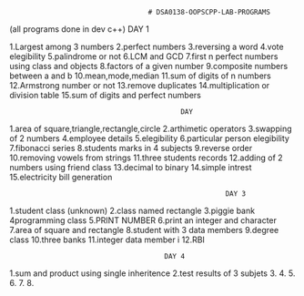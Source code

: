                                       # DSA0138-OOPSCPP-LAB-PROGRAMS
(all programs done in dev c++)
                                                  DAY 1
                                                  
1.Largest among 3 numbers
2.perfect numbers
3.reversing a word
4.vote elegibility
5.palindrome or not
6.LCM and GCD
7.first n perfect numbers using class and objects
8.factors of a given number
9.composite numbers between a and b
10.mean,mode,median
11.sum of digits of n numbers
12.Armstrong number or not
13.remove duplicates
14.multiplication or division table
15.sum of digits and perfect numbers

                                              DAY 
                                              
1.area of square,triangle,rectangle,circle
2.arthimetic operators
3.swapping of 2 numbers
4.employee details
5.elegibility
6.particular person elegibility
7.fibonacci series
8.students marks in 4 subjects
9.reverse order
10.removing vowels from strings
11.three students records
12.adding of 2 numbers using friend class
13.decimal to binary
14.simple intrest
15.electricity bill generation

                                                         DAY 3
                                                         
 1.student class (unknown)
 2.class named rectangle
 3.piggie bank
 4programming class
 5.PRINT NUMBER
 6.print an integer and character
 7.area of square and rectangle
 8.student with 3 data members
 9.degree class
 10.three banks
 11.integer data member i
 12.RBI
 
                                          DAY 4
                                          
 1.sum and product using single inheritence
 2.test results of 3 subjets
 3.
 4.
 5.
 6.
 7.
 8.
